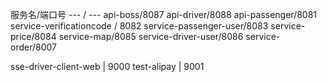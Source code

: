 


服务名/端口号
--- / ---
api-boss/8087
api-driver/8088
api-passenger/8081
service-verificationcode / 8082
service-passenger-user/8083
service-price/8084
service-map/8085
service-driver-user/8086 
service-order/8007

sse-driver-client-web | 9000
test-alipay | 9001